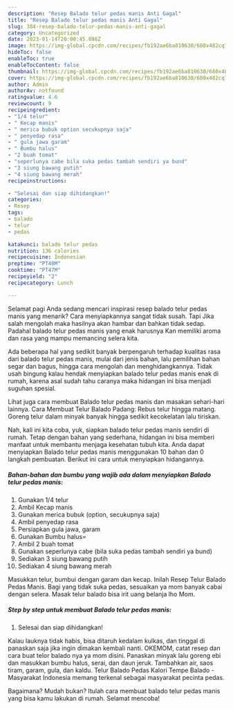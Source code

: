 ```yaml
---
description: "Resep Balado telur pedas manis Anti Gagal"
title: "Resep Balado telur pedas manis Anti Gagal"
slug: 384-resep-balado-telur-pedas-manis-anti-gagal
category: Uncategorized
date: 2023-01-14T20:00:45.086Z
image: https://img-global.cpcdn.com/recipes/fb192ae6ba810630/680x482cq70/balado-telur-pedas-manis-foto-resep-utama.jpg
hideToc: false
enableToc: true
enableTocContent: false
thumbnail: https://img-global.cpcdn.com/recipes/fb192ae6ba810630/680x482cq70/balado-telur-pedas-manis-foto-resep-utama.jpg
cover: https://img-global.cpcdn.com/recipes/fb192ae6ba810630/680x482cq70/balado-telur-pedas-manis-foto-resep-utama.jpg
author: Admin
authorAv: notfound
ratingvalue: 4.6
reviewcount: 9
recipeingredient:
- "1/4 telur"
- " Kecap manis"
- " merica bubuk option secukupnya saja"
- " penyedap rasa"
- " gula jawa garam"
- " Bumbu halus"
- "2 buah tomat"
- "seperlunya cabe bila suka pedas tambah sendiri ya bund"
- "3 siung bawang putih"
- "4 siung bawang merah"
recipeinstructions:

- "Selesai dan siap dihidangkan!"
categories:
- Resep
tags:
- balado
- telur
- pedas

katakunci: balado telur pedas 
nutrition: 136 calories
recipecuisine: Indonesian
preptime: "PT40M"
cooktime: "PT47M"
recipeyield: "2"
recipecategory: Lunch

---
```



Selamat pagi Anda sedang mencari inspirasi resep balado telur pedas manis yang menarik? Cara menyiapkannya sangat tidak susah. Tapi Jika salah mengolah maka hasilnya akan hambar dan bahkan tidak sedap. Padahal balado telur pedas manis yang enak harusnya Kan memiliki aroma dan rasa yang mampu memancing selera kita.


Ada beberapa hal yang sedikit banyak berpengaruh terhadap kualitas rasa dari balado telur pedas manis, mulai dari jenis bahan, lalu pemilihan bahan segar dan bagus, hingga cara mengolah dan menghidangkannya. Tidak usah bingung kalau hendak menyiapkan balado telur pedas manis enak di rumah, karena asal sudah tahu caranya maka hidangan ini bisa menjadi suguhan spesial.

Lihat juga cara membuat Balado telur pedas manis dan masakan sehari-hari lainnya. Cara Membuat Telur Balado Padang: Rebus telur hingga matang. Goreng telur dalam minyak banyak hingga sedikit kecokelatan lalu tiriskan.


Nah, kali ini kita coba, yuk, siapkan balado telur pedas manis sendiri di rumah. Tetap dengan bahan yang sederhana, hidangan ini bisa memberi manfaat untuk membantu menjaga kesehatan tubuh kita. Anda dapat menyiapkan Balado telur pedas manis menggunakan 10 bahan dan 0 langkah pembuatan. Berikut ini cara untuk menyiapkan hidangannya.

<!--inarticleads1-->

##### Bahan-bahan dan bumbu yang wajib ada dalam menyiapkan Balado telur pedas manis:

1. Gunakan 1/4 telur
1. Ambil  Kecap manis
1. Gunakan  merica bubuk (option, secukupnya saja)
1. Ambil  penyedap rasa
1. Persiapkan  gula jawa, garam
1. Gunakan  Bumbu halus=
1. Ambil 2 buah tomat
1. Gunakan seperlunya cabe (bila suka pedas tambah sendiri ya bund)
1. Sediakan 3 siung bawang putih
1. Sediakan 4 siung bawang merah


Masukkan telur, bumbui dengan garam dan kecap. Inilah Resep Telur Balado Pedas Manis. Bagi yang tidak suka pedas, sesuaikan ya mom banyak cabai dengan selera. Masak telur balado bisa irit uang belanja lho Mom. 

<!--inarticleads2-->

##### Step by step untuk membuat Balado telur pedas manis:


1. Selesai dan siap dihidangkan!

Kalau lauknya tidak habis, bisa ditaruh kedalam kulkas, dan tinggal di panaskan saja jika ingin dimakan kembali nanti. OKEMOM, catat resep dan cara buat telor balado nya ya mom disini. Panaskan minyak lalu goreng ebi dan masukkan bumbu halus, serai, dan daun jeruk. Tambahkan air, saos tiram, garam, gula, dan kaldu. Telur Balado Pedas Kalori Tempe Balado - Masyarakat Indonesia memang terkenal sebagai masyarakat pecinta pedas. 

Bagaimana? Mudah bukan? Itulah cara membuat balado telur pedas manis yang bisa kamu lakukan di rumah. Selamat mencoba!
